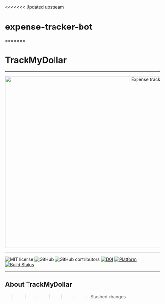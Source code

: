 <<<<<<< Updated upstream
# expense-tracker-bot
=======
# TrackMyDollar
<hr>
<p align="center">
<a><img  height=560 width=1000 
  src="https://github.com/deekay2310/expense-tracker-bot/blob/a309da8b25b937136f37224eb1074900b7cf186b/docs/expenses.jpeg" alt="Expense tracking made easy!"></a>
</p>
<hr>

![MIT license](https://img.shields.io/badge/License-MIT-green.svg)
![GitHub](https://img.shields.io/badge/Language-Python-blue.svg)
![GitHub contributors](https://img.shields.io/github/contributors/deekay2310/SE21_HW2B_Group6)
[![DOI](https://zenodo.org/badge/DOI/10.5281/zenodo.5528778.svg)](https://doi.org/10.5281/zenodo.5528778)
[![Platform](https://img.shields.io/badge/Platform-Telegram-blue)](https://desktop.telegram.org/)
[![Build Status](https://app.travis-ci.com/deekay2310/MyDollarBot.svg?branch=main)](https://app.travis-ci.com/github/deekay2310/MyDollarBot)

<hr>

## About TrackMyDollar
>>>>>>> Stashed changes
